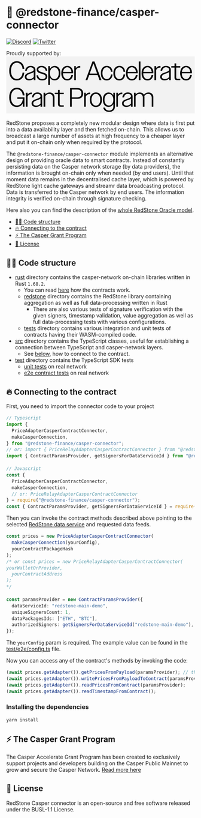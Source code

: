 # 🔗 @redstone-finance/casper-connector

[![Discord](https://img.shields.io/discord/786251205008949258?logo=discord)](https://discord.gg/2CT6hN6C)
[![Twitter](https://img.shields.io/twitter/follow/redstone_defi?style=flat&logo=twitter)](https://twitter.com/intent/follow?screen_name=redstone_defi)

Proudly supported by:
[![Casper Grant Program](casper-grant-program.png)](#-the-casper-grant-program)

RedStone proposes a completely new modular design where data is first put into a data availability layer and then
fetched on-chain. This allows us to broadcast a large number of assets at high frequency to a cheaper layer and put it
on-chain only when required by the protocol.

The `@redstone-finance/casper-connector` module implements an alternative design of providing oracle data to smart
contracts. Instead of constantly persisting data on the Casper network storage (by data providers), the information is
brought on-chain only when needed (by end users). Until that moment data remains in the decentralised cache layer, which
is powered by RedStone light cache gateways and streamr data broadcasting protocol. Data is transferred to the Casper
network by end users. The information integrity is verified on-chain through signature checking.

Here also you can find the description of
the [whole RedStone Oracle model](https://docs.redstone.finance/docs/introduction).

- [👨‍💻 Code structure](#-code-structure)
- [🔥 Connecting to the contract](#-connecting-to-the-contract)
- [⚡ The Casper Grant Program](#-the-casper-grant-program)
- [📄 License](#-license)

## 👨‍💻 Code structure

- [rust](rust) directory contains the casper-network on-chain libraries written in Rust `1.68.2`.
  - You can read [here](rust/contracts/README.md) how the contracts work.
  - [redstone](rust/redstone_casper) directory contains the RedStone library containing aggregation as well as full
    data-processing written in Rust
    - There are also various tests of signature verification with the given signers, timestamp validation, value
      aggregation as well as full data-processing tests with various configurations.
  - [tests](rust/contracts/tests) directory contains various integration and unit tests of contracts having their
    WASM-compiled
    code.
- [src](src) directory contains the TypeScript classes, useful for establishing a connection between TypeScript and
  casper-network layers.
  - See [below](#-connecting-to-the-contract), how to connect to the contract.
- [test](test) directory contains the TypeScript SDK tests
  - [unit tests](test/unit) on real network
  - [e2e contract tests](test/e2e) on real network

## 🔥 Connecting to the contract

First, you need to import the connector code to your project

```ts
// Typescript
import {
  PriceAdapterCasperContractConnector,
  makeCasperConnection,
} from "@redstone-finance/casper-connector";
// or: import { PriceRelayAdapterCasperContractConnector } from "@redstone-finance/casper-connector";
import { ContractParamsProvider, getSignersForDataServiceId } from "@redstone-finance/sdk";

// Javascript
const {
  PriceAdapterCasperContractConnector,
  makeCasperConnection,
  // or: PriceRelayAdapterCasperContractConnector
} = require("@redstone-finance/casper-connector");
const { ContractParamsProvider, getSignersForDataServiceId } = require("@redstone-finance/sdk");
```

Then you can invoke the contract methods described above pointing to the
selected [RedStone data service](https://app.redstone.finance) and requested data feeds.

```ts
const prices = new PriceAdapterCasperContractConnector(
  makeCasperConnection(yourConfig),
  yourContractPackageHash
);
/* or const prices = new PriceRelayAdapterCasperContractConnector(
yourWalletOrProvider,
  yourContractAddress
);
*/

const paramsProvider = new ContractParamsProvider({
  dataServiceId: "redstone-main-demo",
  uniqueSignersCount: 1,
  dataPackagesIds: ["ETH", "BTC"],
  authorizedSigners: getSignersForDataServiceId("redstone-main-demo"),
});
```

The `yourConfig` param is required. The example value can be found in
the [test/e2e/config.ts](./test/e2e/config.ts) file.

Now you can access any of the contract's methods by invoking the code:

```ts
(await prices.getAdapter()).getPricesFromPayload(paramsProvider); // the method is available only for PriceRelayAdapterCasperContractConnector
(await prices.getAdapter()).writePricesFromPayloadToContract(paramsProvider);
(await prices.getAdapter()).readPricesFromContract(paramsProvider);
(await prices.getAdapter()).readTimestampFromContract();
```

### Installing the dependencies

```bash
yarn install
```

## ⚡ The Casper Grant Program

The Casper Accelerate Grant Program has been created to exclusively support projects and developers building
on the Casper Public Mainnet to grow and secure the Casper Network.
[Read more here](https://casper.network/en-us/lp/accelerate-grant-program/)

## 📄 License

RedStone Casper connector is an open-source and free software released under the BUSL-1.1 License.
